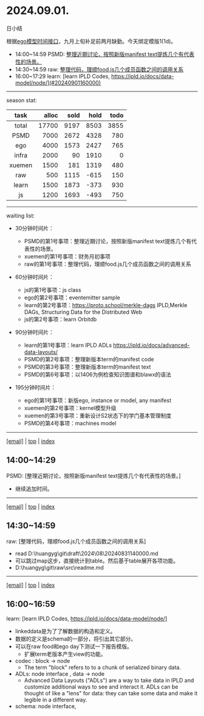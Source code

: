 # 2024.09.01.
日小结

<a id="top"></a>
根据[ego模型时间接口](https://gitee.com/hyg/blog/blob/master/timeflow.md)，九月上旬补足前两月缺勤。今天绑定模版1(1d)。

<a id="index"></a>
- 14:00~14:59	PSMD: [整理近期讨论，按照新版manifest text提炼几个有代表性的场景。](#20240901140000)
- 14:30~14:59	raw: [整理代码，理顺food.js几个成员函数之间的调用关系](#20240901143000)
- 16:00~17:29	learn: [learn IPLD Codes, https://ipld.io/docs/data-model/node/](#20240901160000)

---
season stat:

| task | alloc | sold | hold | todo |
| :---: | ---: | ---: | ---: | ---: |
| total | 17700 | 9197 | 8503 | 3855 |
| PSMD | 7000 | 2672 | 4328 | 780 |
| ego | 4000 | 1573 | 2427 | 765 |
| infra | 2000 | 90 | 1910 | 0 |
| xuemen | 1500 | 181 | 1319 | 480 |
| raw | 500 | 1115 | -615 | 150 |
| learn | 1500 | 1873 | -373 | 930 |
| js | 1200 | 1693 | -493 | 750 |

---
waiting list:


- 30分钟时间片：
  - PSMD的第1号事项：整理近期讨论，按照新版manifest text提炼几个有代表性的场景。
  - xuemen的第1号事项：财务月初事项
  - raw的第1号事项：整理代码，理顺food.js几个成员函数之间的调用关系

- 60分钟时间片：
  - js的第1号事项：js class
  - ego的第2号事项：eventemitter sample
  - learn的第2号事项：https://proto.school/merkle-dags IPLD,Merkle DAGs, Structuring Data for the Distributed Web
  - js的第2号事项：learn Orbitdb

- 90分钟时间片：
  - learn的第1号事项：learn IPLD ADLs https://ipld.io/docs/advanced-data-layouts/
  - PSMD的第2号事项：整理新版本term的manifest code
  - PSMD的第3号事项：整理新版本term的manifest text
  - PSMD的第6号事项：以1406为例检查知识图谱和blawx的语法

- 195分钟时间片：
  - ego的第1号事项：新版ego, instance or model, any manifest
  - xuemen的第2号事项：kernel模型升级
  - xuemen的第3号事项：重新设计S2状态下的学门基本管理制度
  - PSMD的第4号事项：machines model

---
<a href="mailto:huangyg@mars22.com?subject=关于2024.09.01.[整理近期讨论，按照新版manifest text提炼几个有代表性的场景。]任务&body=日期: 2024.09.01.%0D%0A序号: 5%0D%0A手稿:../../draft/2024/09/20240901140000.md%0D%0A---请勿修改邮件主题及以上内容 从下一行开始写您的想法---%0D%0A">[email]</a> | [top](#top) | [index](#index)
<a id="20240901140000"></a>
## 14:00~14:29
PSMD: [整理近期讨论，按照新版manifest text提炼几个有代表性的场景。]

- 继续追加时间。

---
<a href="mailto:huangyg@mars22.com?subject=关于2024.09.01.[整理代码，理顺food.js几个成员函数之间的调用关系]任务&body=日期: 2024.09.01.%0D%0A序号: 6%0D%0A手稿:../../draft/2024/09/20240901143000.md%0D%0A---请勿修改邮件主题及以上内容 从下一行开始写您的想法---%0D%0A">[email]</a> | [top](#top) | [index](#index)
<a id="20240901143000"></a>
## 14:30~14:59
raw: [整理代码，理顺food.js几个成员函数之间的调用关系]

- read D:\huangyg\git\draft\2024\08\20240831140000.md
- 可以跳过map这步，直接统计到table。然后基于table展开各项功能。
- D:\huangyg\git\raw\src\readme.md

---
<a href="mailto:huangyg@mars22.com?subject=关于2024.09.01.[learn IPLD Codes, https://ipld.io/docs/data-model/node/]任务&body=日期: 2024.09.01.%0D%0A序号: 8%0D%0A手稿:../../draft/2024/09/20240901160000.md%0D%0A---请勿修改邮件主题及以上内容 从下一行开始写您的想法---%0D%0A">[email]</a> | [top](#top) | [index](#index)
<a id="20240901160000"></a>
## 16:00~16:59
learn: [learn IPLD Codes, https://ipld.io/docs/data-model/node/]

- linkeddata是为了了解数据的构造和定义。
- 数据的定义是schema的一部分，将引出其它部分。
- 可以在raw food和ego day下测试一下报告模版。
    - 扩展term老版本产生view的功能。
- codec : block -> node
    - The term "block" refers to to a chunk of serialized binary data.
- ADLs: node interface , data -> node
    - Advanced Data Layouts ("ADLs") are a way to take data in IPLD and customize additional ways to see and interact it. ADLs can be thought of like a "lens" for data: they can take some data and make it legible in a different way.
- schema: node interface,
